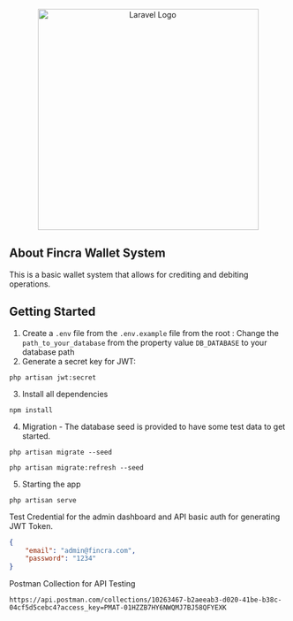 <p align="center"><a href="https://fincra.com" target="_blank"><img src="https://fincra.com/wp-content/uploads/2022/10/fincra-website-logo-colored.png" width="400" alt="Laravel Logo"></a></p>


## About Fincra Wallet System

This is  a basic wallet system that allows for crediting and debiting operations.

## Getting Started
1. Create a `.env` file from the `.env.example` file from the root : Change the `path_to_your_database` from the property value `DB_DATABASE` to your database path
2. Generate a secret key for JWT:

```
php artisan jwt:secret
```

3. Install all dependencies

```
npm install
```

4. Migration - The database seed is provided to have some test data to get started.

```
php artisan migrate --seed

php artisan migrate:refresh --seed

```

5. Starting the app

```
php artisan serve
```

Test Credential for the admin dashboard and API basic auth for generating JWT Token.

```json
{
    "email": "admin@fincra.com",
    "password": "1234"
}
```

Postman Collection for API Testing
```
https://api.postman.com/collections/10263467-b2aeeab3-d020-41be-b38c-04cf5d5cebc4?access_key=PMAT-01HZZB7HY6NWQMJ7BJ58QFYEXK
```
